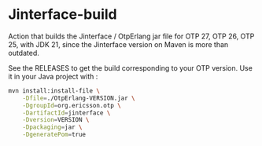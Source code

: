 # Jinterface-build

Action that builds the Jinterface / OtpErlang jar file for OTP 27, OTP 26, OTP 25, with JDK 21, since the Jinterface version on Maven is more than outdated.

See the RELEASES to get the build corresponding to your OTP version.
Use it in your Java project with :

```sh
mvn install:install-file \
    -Dfile=./OtpErlang-VERSION.jar \
    -DgroupId=org.ericsson.otp \
    -DartifactId=jinterface \
    -Dversion=VERSION \
    -Dpackaging=jar \
    -DgeneratePom=true
```
